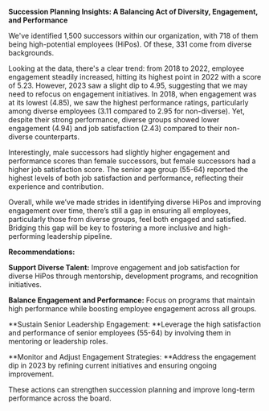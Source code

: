 **Succession Planning Insights: A Balancing Act of Diversity, Engagement, and Performance**

We've identified 1,500 successors within our organization, with 718 of them being high-potential employees (HiPos). Of these, 331 come from diverse backgrounds.

Looking at the data, there's a clear trend: from 2018 to 2022, employee engagement steadily increased, hitting its highest point in 2022 with a score of 5.23. 
However, 2023 saw a slight dip to 4.95, suggesting that we may need to refocus on engagement initiatives. 
In 2018, when engagement was at its lowest (4.85), we saw the highest performance ratings, particularly among diverse employees (3.11 compared to 2.95 for non-diverse). 
Yet, despite their strong performance, diverse groups showed lower engagement (4.94) and job satisfaction (2.43) compared to their non-diverse counterparts.

Interestingly, male successors had slightly higher engagement and performance scores than female successors, but female successors had a higher job satisfaction score. 
The senior age group (55-64) reported the highest levels of both job satisfaction and performance, reflecting their experience and contribution.

Overall, while we’ve made strides in identifying diverse HiPos and improving engagement over time, there’s still a gap in ensuring all employees, particularly those from diverse groups, feel both engaged and satisfied. 
Bridging this gap will be key to fostering a more inclusive and high-performing leadership pipeline.

**Recommendations:**

**Support Diverse Talent:** Improve engagement and job satisfaction for diverse HiPos through mentorship, development programs, and recognition initiatives.

**Balance Engagement and Performance:** Focus on programs that maintain high performance while boosting employee engagement across all groups.

**Sustain Senior Leadership Engagement: **Leverage the high satisfaction and performance of senior employees (55-64) by involving them in mentoring or leadership roles.

**Monitor and Adjust Engagement Strategies: **Address the engagement dip in 2023 by refining current initiatives and ensuring ongoing improvement.

These actions can strengthen succession planning and improve long-term performance across the board.

